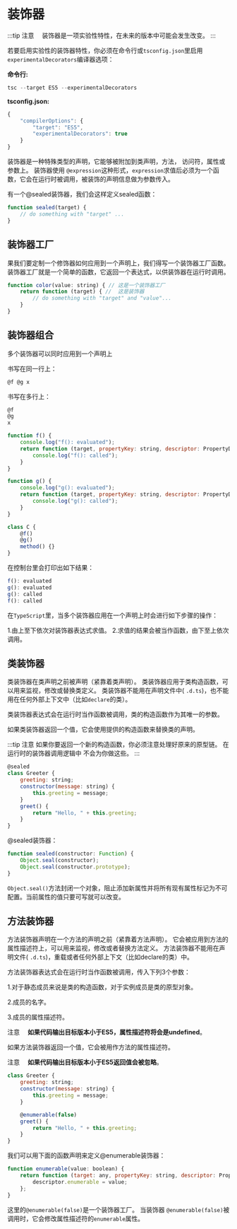 # 装饰器

:::tip
注意  装饰器是一项实验性特性，在未来的版本中可能会发生改变。
:::

若要启用实验性的装饰器特性，你必须在命令行或`tsconfig.json`里启用`experimentalDecorators`编译器选项：

**命令行:**

```js
tsc --target ES5 --experimentalDecorators
```

**tsconfig.json:**

```js
{
    "compilerOptions": {
        "target": "ES5",
        "experimentalDecorators": true
    }
}
```

装饰器是一种特殊类型的声明，它能够被附加到类声明，方法， 访问符，属性或参数上。 装饰器使用 `@expression`这种形式，`expression`求值后必须为一个函数，它会在运行时被调用，被装饰的声明信息做为参数传入。

有一个@sealed装饰器，我们会这样定义sealed函数：

```js
function sealed(target) {
    // do something with "target" ...
}
```

## 装饰器工厂

果我们要定制一个修饰器如何应用到一个声明上，我们得写一个装饰器工厂函数。 装饰器工厂就是一个简单的函数，它返回一个表达式，以供装饰器在运行时调用。

```js
function color(value: string) { // 这是一个装饰器工厂
    return function (target) { //  这是装饰器
        // do something with "target" and "value"...
    }
}
```

## 装饰器组合

多个装饰器可以同时应用到一个声明上

书写在同一行上：
```js
@f @g x
```

书写在多行上：

```js
@f
@g
x
```

```js
function f() {
    console.log("f(): evaluated");
    return function (target, propertyKey: string, descriptor: PropertyDescriptor) {
        console.log("f(): called");
    }
}

function g() {
    console.log("g(): evaluated");
    return function (target, propertyKey: string, descriptor: PropertyDescriptor) {
        console.log("g(): called");
    }
}

class C {
    @f()
    @g()
    method() {}
}
```

在控制台里会打印出如下结果：

```js
f(): evaluated
g(): evaluated
g(): called
f(): called
```

在`TypeScript`里，当多个装饰器应用在一个声明上时会进行如下步骤的操作：

1.由上至下依次对装饰器表达式求值。
2.求值的结果会被当作函数，由下至上依次调用。


## 类装饰器

类装饰器在类声明之前被声明（紧靠着类声明）。 类装饰器应用于类构造函数，可以用来监视，修改或替换类定义。 类装饰器不能用在声明文件中( `.d.ts`)，也不能用在任何外部上下文中（比如`declare`的类）。

类装饰器表达式会在运行时当作函数被调用，类的构造函数作为其唯一的参数。

如果类装饰器返回一个值，它会使用提供的构造函数来替换类的声明。

:::tip
注意  如果你要返回一个新的构造函数，你必须注意处理好原来的原型链。 在运行时的装饰器调用逻辑中 不会为你做这些。
:::

```js
@sealed
class Greeter {
    greeting: string;
    constructor(message: string) {
        this.greeting = message;
    }
    greet() {
        return "Hello, " + this.greeting;
    }
}
```

@sealed装饰器：

```js
function sealed(constructor: Function) {
    Object.seal(constructor);
    Object.seal(constructor.prototype);
}
```

`Object.seal()`方法封闭一个对象，阻止添加新属性并将所有现有属性标记为不可配置。当前属性的值只要可写就可以改变。

## 方法装饰器

方法装饰器声明在一个方法的声明之前（紧靠着方法声明）。 它会被应用到方法的 属性描述符上，可以用来监视，修改或者替换方法定义。 方法装饰器不能用在声明文件( `.d.ts`)，重载或者任何外部上下文（比如declare的类）中。

方法装饰器表达式会在运行时当作函数被调用，传入下列3个参数：

1.对于静态成员来说是类的构造函数，对于实例成员是类的原型对象。

2.成员的名字。

3.成员的属性描述符。

注意  **如果代码输出目标版本小于ES5，属性描述符将会是undefined**。

如果方法装饰器返回一个值，它会被用作方法的属性描述符。

注意  **如果代码输出目标版本小于ES5返回值会被忽略**。

```js
class Greeter {
    greeting: string;
    constructor(message: string) {
        this.greeting = message;
    }

    @enumerable(false)
    greet() {
        return "Hello, " + this.greeting;
    }
}
```

我们可以用下面的函数声明来定义@enumerable装饰器：

```js
function enumerable(value: boolean) {
    return function (target: any, propertyKey: string, descriptor: PropertyDescriptor) {
        descriptor.enumerable = value;
    };
}
```

这里的`@enumerable(false)`是一个装饰器工厂。 当装饰器 `@enumerable(false)`被调用时，它会修改属性描述符的`enumerable`属性。